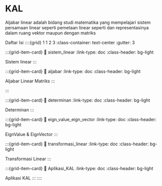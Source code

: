# KAL
Aljabar linear adalah bidang studi matematika yang mempelajari sistem persamaan linear seperti pemetaan linear seperti dan representasinya dalam ruang vektor maupun dengan matriks



Daftar Isi
::::{grid} 1 1 2 3
:class-container: text-center
:gutter: 3

:::{grid-item-card}
:link: sistem_linear
:link-type: doc
:class-header: bg-light

Sistem linear
:::

:::{grid-item-card}
:link: aljabar
:link-type: doc
:class-header: bg-light

Aljabar Linear Matriks
:::

:::

:::{grid-item-card}
:link: determinan
:link-type: doc
:class-header: bg-light

Determinan
:::

:::{grid-item-card}
:link: eign_value_eign_vector
:link-type: doc
:class-header: bg-light

EignValue & EignVector
:::

:::{grid-item-card}
:link: transformasi_linear
:link-type: doc
:class-header: bg-light

Transformasi Linear
:::

:::{grid-item-card}
:link: Aplikasi_KAL
:link-type: doc
:class-header: bg-light

Aplikasi KAL
:::
::::